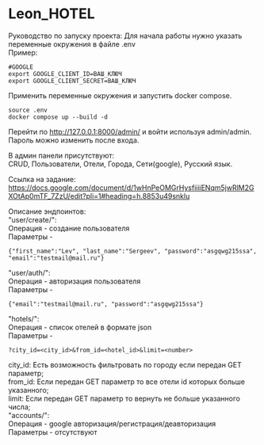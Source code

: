 # Leon_HOTEL
Руководство по запуску проекта:
Для начала работы нужно указать переменные окружения в файле .env  
Пример:
```
#GOOGLE
export GOOGLE_CLIENT_ID=ВАШ_КЛЮЧ
export GOOGLE_CLIENT_SECRET=ВАШ_КЛЮЧ
```
Применить переменные окружения и запустить docker compose.
```
source .env
docker compose up --build -d
```
Перейти по http://127.0.0.1:8000/admin/ и войти используя admin/admin.  
Пароль можно изменить после входа.  

В админ панели присутствуют:  
CRUD, Пользователи, Отели, Города, Сети(google), Русский язык.

Ссылка на задание:  
https://docs.google.com/document/d/1wHnPeOMGrHysfiiiiENqm5jwRlM2GXOtAp0mTF_7ZzU/edit?pli=1#heading=h.8853u49snklu

Описание эндпоинтов:  
"user/create/":   
Операция - создание пользователя   
Параметры - 
```
{"first_name":"Lev", "last_name":"Sergeev", "password":"asgqwg215ssa", "email":"testmail@mail.ru"}
```   
"user/auth/":  
Операция - авторизация пользователя  
Параметры -  
```
{"email":"testmail@mail.ru", "password":"asgqwg215ssa"}  
```  
"hotels/":  
Операция - список отелей в формате json  
Параметры - 
```  
?city_id=<city_id>&from_id=<hotel_id>&limit=<number>
```  
city_id: Есть возможность фильтровать по городу если передан GET параметр;  
from_id: Если передан GET параметр то все отели id которых больше указанного;  
limit: Если передан GET параметр то вернуть не больше указанного числа;    
"accounts/":  
Операция - google авторизация/регистрация/деавторизация  
Параметры - отсутствуют  
